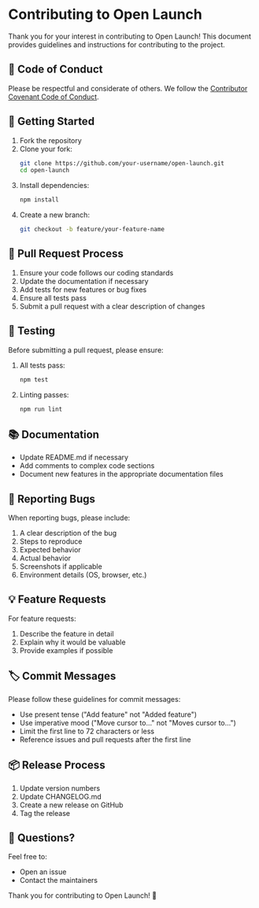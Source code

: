 # Contributing to Open Launch

Thank you for your interest in contributing to Open Launch! This document provides guidelines and instructions for contributing to the project.

## 🤝 Code of Conduct

Please be respectful and considerate of others. We follow the [Contributor Covenant Code of Conduct](CODE_OF_CONDUCT.md).

## 🚀 Getting Started

1. Fork the repository
2. Clone your fork:
   ```bash
   git clone https://github.com/your-username/open-launch.git
   cd open-launch
   ```
3. Install dependencies:
   ```bash
   npm install
   ```
4. Create a new branch:
   ```bash
   git checkout -b feature/your-feature-name
   ```

## 📝 Pull Request Process

1. Ensure your code follows our coding standards
2. Update the documentation if necessary
3. Add tests for new features or bug fixes
4. Ensure all tests pass
5. Submit a pull request with a clear description of changes

## 🧪 Testing

Before submitting a pull request, please ensure:

1. All tests pass:
   ```bash
   npm test
   ```
2. Linting passes:
   ```bash
   npm run lint
   ```

## 📚 Documentation

- Update README.md if necessary
- Add comments to complex code sections
- Document new features in the appropriate documentation files

## 🐛 Reporting Bugs

When reporting bugs, please include:

1. A clear description of the bug
2. Steps to reproduce
3. Expected behavior
4. Actual behavior
5. Screenshots if applicable
6. Environment details (OS, browser, etc.)

## 💡 Feature Requests

For feature requests:

1. Describe the feature in detail
2. Explain why it would be valuable
3. Provide examples if possible

## 🏷️ Commit Messages

Please follow these guidelines for commit messages:

- Use present tense ("Add feature" not "Added feature")
- Use imperative mood ("Move cursor to..." not "Moves cursor to...")
- Limit the first line to 72 characters or less
- Reference issues and pull requests after the first line

## 📦 Release Process

1. Update version numbers
2. Update CHANGELOG.md
3. Create a new release on GitHub
4. Tag the release

## 🤝 Questions?

Feel free to:

- Open an issue
- Contact the maintainers

Thank you for contributing to Open Launch! 🚀
